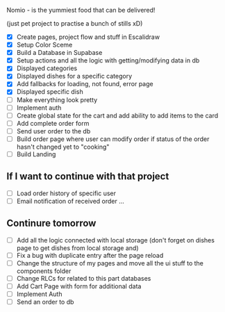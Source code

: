 Nomio - is the yummiest food that can be delivered!

(just pet project to practise a bunch of stills xD)

- [X] Create pages, project flow and stuff in Escalidraw
- [X] Setup Color Sceme
- [X] Build a Database in Supabase
- [X] Setup actions and all the logic with getting/modifying data in db
- [X] Displayed categories
- [X] Displayed dishes for a specific category
- [x] Add fallbacks for loading, not found, error page
- [x] Displayed specific dish
- [ ] Make everything look pretty
- [ ] Implement auth
- [ ] Create global state for the cart and add ability to add items to the card
- [ ] Add complete order form
- [ ] Send user order to the db
- [ ] Build order page where user can modify order if status of the order hasn't changed yet to "cooking"
- [ ] Build Landing

## If I want to continue with that project
- [ ] Load order history of specific user
- [ ] Email notification of received order
...

## Continure tomorrow
- [ ] Add all the logic connected with local storage (don't forget on dishes page to get dishes from local storage and)
- [ ] Fix a bug with duplicate entry after the page reload
- [ ] Change the structure of my pages and move all the ui stuff to the components folder
- [ ] Change RLCs for related to this part databases
- [ ] Add Cart Page with form for additional data
- [ ] Implement Auth
- [ ] Send an order to db
